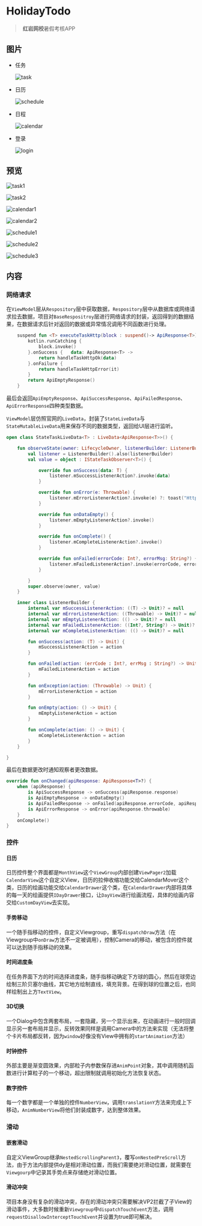 # HolidayTodo

> ​	**红岩网校**暑假考核APP

## 图片



- 任务

  ![task](https://pics-1307877642.cos.ap-chongqing.myqcloud.com/task.jpg) 

- 日历

   ![schedule](https://pics-1307877642.cos.ap-chongqing.myqcloud.com/schedule.jpg)

- 日程

   ![calendar](https://pics-1307877642.cos.ap-chongqing.myqcloud.com/calendar.jpg)

- 登录

   ![login](https://pics-1307877642.cos.ap-chongqing.myqcloud.com/login.jpg)

## 预览

![task1](https://pics-1307877642.cos.ap-chongqing.myqcloud.com/task1.gif)

![task2](https://pics-1307877642.cos.ap-chongqing.myqcloud.com/task2.gif)

![calendar1](https://pics-1307877642.cos.ap-chongqing.myqcloud.com/calendar1.gif)

![calendar2](https://pics-1307877642.cos.ap-chongqing.myqcloud.com/calendar2.gif)

![schedule1](https://pics-1307877642.cos.ap-chongqing.myqcloud.com/schedule1.gif)

![schedule2](https://pics-1307877642.cos.ap-chongqing.myqcloud.com/schedule2.gif)

![schedule3](https://pics-1307877642.cos.ap-chongqing.myqcloud.com/schedule3.gif)

## 内容

### 网络请求

在`ViewModel`层从`Respository`层中获取数据，`Respository`层中从数据库或网络请求拉去数据，项目对`BaseRespositroy`层进行网络请求的封装，返回得到的数据结果，在数据请求后针对返回的数据或异常情况调用不同函数进行处理。

```kotlin
    suspend fun <T> executeTaskHttp(block : suspend()-> ApiResponse<T>): ApiResponse<T> {
        kotlin.runCatching {
            block.invoke()
        }.onSuccess {   data: ApiResponse<T> ->
            return handleTaskHttpOk(data)
        }.onFailure {
            return handleTaskHttpError(it)
        }
        return ApiEmptyResponse()
    }
```

最后会返回`ApiEmptyResponse`、`ApiSuccessResponse`、`ApiFailedResponse`、`ApiErrorResponse`四种类型数据。

`ViewModel`层仿照官网的`LiveData`，封装了`StateLiveData`与`StateMutableLiveData`用来保存不同的数据类型，返回给UI层进行监听。

```kotlin
open class StateTaskLiveData<T> : LiveData<ApiResponse<T>>() {

    fun observeState(owner: LifecycleOwner, listenerBuilder: ListenerBuilder.() -> Unit) {
        val listener = ListenerBuilder().also(listenerBuilder)
        val value = object : IStateTaskObserver<T>() {

            override fun onSuccess(data: T) {
                listener.mSuccessListenerAction?.invoke(data)
            }

            override fun onError(e: Throwable) {
                listener.mErrorListenerAction?.invoke(e) ?: toast("Http Error")
            }

            override fun onDataEmpty() {
                listener.mEmptyListenerAction?.invoke()
            }

            override fun onComplete() {
                listener.mCompleteListenerAction?.invoke()
            }

            override fun onFailed(errorCode: Int?, errorMsg: String?) {
                listener.mFailedListenerAction?.invoke(errorCode, errorMsg)
            }

        }
        super.observe(owner, value)
    }

    inner class ListenerBuilder {
        internal var mSuccessListenerAction: ((T) -> Unit)? = null
        internal var mErrorListenerAction: ((Throwable) -> Unit)? = null
        internal var mEmptyListenerAction: (() -> Unit)? = null
        internal var mFailedListenerAction: ((Int?, String?) -> Unit)? = null
        internal var mCompleteListenerAction: (() -> Unit)? = null

        fun onSuccess(action: (T) -> Unit) {
            mSuccessListenerAction = action
        }

        fun onFailed(action: (errCode : Int?, errMsg : String?) -> Unit) {
            mFailedListenerAction = action
        }

        fun onException(action: (Throwable) -> Unit) {
            mErrorListenerAction = action
        }

        fun onEmpty(action: () -> Unit) {
            mEmptyListenerAction = action
        }

        fun onComplete(action: () -> Unit) {
            mCompleteListenerAction = action
        }
    }

}
```

最后在数据更改时通知观察者更改数据。

```kotlin
override fun onChanged(apiResponse: ApiResponse<T>?) {
    when (apiResponse) {
        is ApiSuccessResponse -> onSuccess(apiResponse.response)
        is ApiEmptyResponse -> onDataEmpty()
        is ApiFailedResponse -> onFailed(apiResponse.errorCode, apiResponse.errorMsg)
        is ApiErrorResponse -> onError(apiResponse.throwable)
    }
    onComplete()
}
```

### 控件

#### 日历

日历控件整个界面都是`MonthView`这个`ViewGroup`内部创建`ViewPager2`加载`CalendarView`这个自定义View，日历的拉伸收缩功能交给CalendarMover这个类，日历的绘画功能交给`CalendarDrawer`这个类，在`CalendarDrawer`内部将具体的每一天的绘画提供`IDayDrawer`接口，让`DayView`进行绘画流程，具体的绘画内容交给`CustomDayView`去实现。

#### 手势移动

一个随手指移动的控件，自定义Viewgroup，重写`dispatchDraw`方法（在Viewgroup中`onDraw`方法不一定被调用），控制Camera的移动，被包含的控件就可以达到随手指移动的效果。

#### 时间进度条

在任务界面下方的时间选择进度条，随手指移动确定下方球的圆心，然后在球旁边绘制三阶贝塞尔曲线，其它地方绘制直线，填充背景。在得到球的位置之后，也同样绘制出上方`TextView`。

#### 3D切换

一个Dialog中包含两套布局，一套隐藏，另一个显示出来，在动画进行一般时回调显示另一套布局并显示，反转效果同样是调用Camera中的方法来实现（无法将整个卡片布局都反转，因为`window`好像没有View中拥有的`startAnimation`方法）

#### 时钟控件

外部主要是渐变圆效果，内部粒子内参数保存进`AnimPoint`对象，其中调用随机函数进行计算粒子的一个移动，超出限制就调用初始化方法恢复状态。

#### 数字控件

每一个数字都是一个单独的控件`NumberView`，调用`translationY`方法来完成上下移动，`AnimNumberView`将他们封装成数字，达到整体效果。

### 滑动

#### 嵌套滑动

自定义ViewGroup继承`NestedScrollingParent3`，覆写`onNestedPreScroll`方法，由于方法内部提供dy是相对滑动位置，而我们需要绝对滑动位置，就需要在`Viewgourp`中记录其手势点来存储绝对滑动位置。

#### 滑动冲突

项目本身没有复杂的滑动冲突，存在的滑动冲突只需要解决VP2拦截了子View的滑动事件，大多数时候重新`Viewgroup`中`dispatchTouchEvent`方法，调用`requestDisallowInterceptTouchEvent`并设置为true即可解决。



